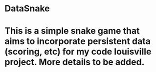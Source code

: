 # DataSnake
# This is a simple snake game that aims to incorporate persistent data (scoring, etc) for my code louisville project. More details to be added.

